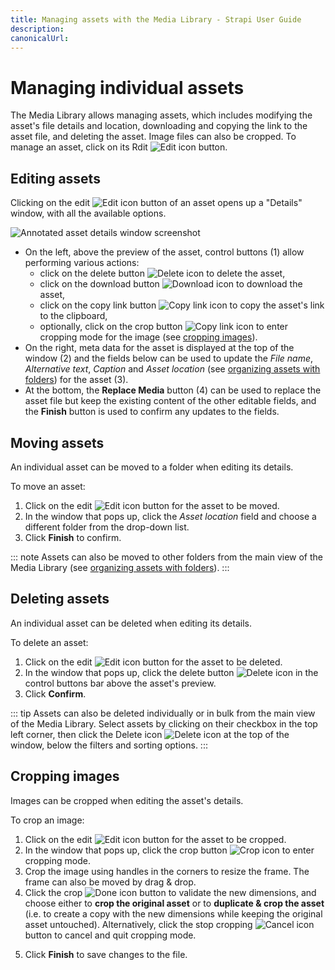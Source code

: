 ```yaml
---
title: Managing assets with the Media Library - Strapi User Guide
description:
canonicalUrl:
---
```


<!-- TODO: update SEO -->

# Managing individual assets

The Media Library allows managing assets, which includes modifying the asset's file details and location, downloading and copying the link to the asset file, and deleting the asset. Image files can also be cropped. To manage an asset, click on its Rdit ![Edit icon](../assets/icons/edit.svg) button.

## Editing assets

Clicking on the edit ![Edit icon](../assets/icons/edit.svg) button of an asset opens up a "Details" window, with all the available options.

<!-- TODO: improve/replace screenshot -->
![Annotated asset details window screenshot](../assets/media-library/media-library_asset-details.png)

- On the left, above the preview of the asset, control buttons (1) allow performing various actions:
  - click on the delete button ![Delete icon](../assets/icons/delete.svg) to delete the asset,
  - click on the download button ![Download icon](../assets/icons/download.svg) to download the asset,
  - click on the copy link button ![Copy link icon](../assets/icons/link.svg) to copy the asset's link to the clipboard,
  - optionally, click on the crop button ![Copy link icon](../assets/icons/crop.svg) to enter cropping mode for the image (see [cropping images](#cropping-images)).
- On the right, meta data for the asset is displayed at the top of the window (2) and the fields below can be used to update the _File name_, _Alternative text_, _Caption_ and _Asset location_ (see [organizing assets with folders](/user-docs/latest/media-library/organizing-assets-with-folders.md)) for the asset (3).
- At the bottom, the **Replace Media** button (4) can be used to replace the asset file but keep the existing content of the other editable fields, and the **Finish** button is used to confirm any updates to the fields.

## Moving assets

An individual asset can be moved to a folder when editing its details.

To move an asset:

1. Click on the edit ![Edit icon](../assets/icons/edit.svg) button for the asset to be moved.
2. In the window that pops up, click the _Asset location_ field and choose a different folder from the drop-down list.
3. Click **Finish** to confirm.

<!-- ? is the button named Finish or Save ? -->

::: note
Assets can also be moved to other folders from the main view of the Media Library (see [organizing assets with folders](/user-docs/latest/media-library/organizing-assets-with-folders.md#moving-assets-to-a-folder)).
:::

## Deleting assets

An individual asset can be deleted when editing its details.

To delete an asset:

1. Click on the edit ![Edit icon](../assets/icons/edit.svg) button for the asset to be deleted.
2. In the window that pops up, click the delete button ![Delete icon](../assets/icons/delete.svg) in the control buttons bar above the asset's preview.
3. Click **Confirm**.

::: tip
Assets can also be deleted individually or in bulk from the main view of the Media Library. Select assets by clicking on their checkbox in the top left corner, then click the Delete icon ![Delete icon](../assets/icons/delete.svg) at the top of the window, below the filters and sorting options.
:::

## Cropping images

Images can be cropped when editing the asset's details.

To crop an image:

<!-- TODO: fix icons -->
1. Click on the edit ![Edit icon](../assets/icons/edit.svg) button for the asset to be cropped.
2. In the window that pops up, click the crop button ![Crop icon](../assets/icons/crop.svg) to enter cropping mode.
3. Crop the image using handles in the corners to resize the frame. The frame can also be moved by drag & drop.
4. Click the crop ![Done icon](../assets/icons/check_icon.svg) button to validate the new dimensions, and choose either to **crop the original asset** or to **duplicate & crop the asset** (i.e. to create a copy with the new dimensions while keeping the original asset untouched). Alternatively, click the stop cropping ![Cancel icon](../assets/icons/close-icon.svg) button to cancel and quit cropping mode.
<!-- TODO: ask devs because there seems to be a bug/unintuitive behavior:  choosing crop the original asset does not quit cropping mode 😅  -->
5. Click **Finish** to save changes to the file.

